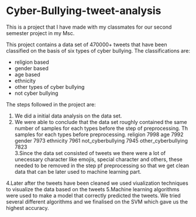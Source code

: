 # Cyber-Bullying-tweet-analysis
This is a project that I have made with my classmates for our second semester project in my Msc.

This project contains a data set of 470000+ tweets that have been classified on the basis of six types of cyber bullying.
The classifications are:
- religion based
- gender based
- age based
- ethnicity
- other types of cyber bullying
- not cyber bullying

The steps followed in the project are:

1. We did a initial data analysis on the data set. 
2. We were able to conclude that the data set roughly contained the same number of samples for each types before the step of preprocessing.
    Th samples for each types before preprocessing.
      religion               7998
      age                    7992
      gender                 7973
      ethnicity              7961
      not_cyberbullying      7945
      other_cyberbullying    7823  
3.Since the data set consisted of tweets we there were a lot of unecessary character like emojis, special character and others, these needed to be removed in     the step pf preprocessing so that we get clean data that can be later used to machine learning part.

4.Later after the tweets have been cleaned we used viualization techniques to visualize the data based on the tweets
5.Machine learning algorithms were used to make a model that correctly predicted the tweets. We tried several different algorithms and we finalised on the SVM     which gave us the highest accuracy.



